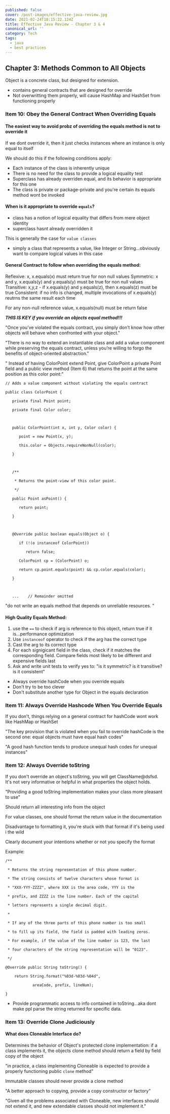 ```yaml
---
published: false
cover: /post-images/effective-java-review.jpg
date: 2021-02-24T18:15:22.124Z
title: Effective Java Review - Chapter 3 & 4
canonical_url: ''
category: Tech
tags:
  - java
  - best practices
---
```

## Chapter 3: Methods Common to All Objects

Object is a concrete class, but designed for extension.
- contains general contracts that are designed for override
- Not overwritting them properly, will cause HashMap and HashSet from functioning properly


### Item 10: Obey the General Contract When Overriding Equals


#### The easiest way to avoid probz of overriding the equals method is not to override it

If we dont override it, then it just checks instances where an instance is only equal to itself

We should do this if the following conditions apply:


- Each instance of the class is inherently unique
- There is no need for the class to provide a logical equality test
- Superclass has already overriden equal, and its behavior is appropriate for this one
- The class is private or package-private and you're certain its equals method wont be invoked


#### When is it appropriate to override `equals`?

- class has a notion of logical equality that differs from mere object identity
- superclass hasnt already overridden it

This is generally the case for `value classes`
- simply a class that represents a value, like Integer or String...obviously want to compare logical values in this case

#### General Contract to follow when overriding the equals method:

Reflexive: x, x.equals(x) must return true for non null values
Symmetric: x and y, x.equals(y) and y.equals(y) must be true for non null values
Transitive: x,y,z - if x.equals(y) and y.equals(z), then x.equals(z) must be true
Consistent: if no info is changed, multiple invocations of x.equals(y) reutrns the same result each time

For any non-null reference value, x.equals(null) must be return false

***THIS IS KEY if you override an objects equal method!!!***

"Once you’ve violated the equals contract, you simply don’t know how other objects will behave when confronted with your object."

"There is no way to extend an instantiable class and add a value component while preserving the equals contract, unless you’re willing to forgo the benefits of object-oriented abstraction."


" Instead of having ColorPoint extend Point, give ColorPoint a private Point field and a public view method (Item 6) that returns the point at the same position as this color point:"

```
// Adds a value component without violating the equals contract

public class ColorPoint {

   private final Point point;

   private final Color color;



   public ColorPoint(int x, int y, Color color) {

      point = new Point(x, y);

      this.color = Objects.requireNonNull(color);

   }



   /**

    * Returns the point-view of this color point.

    */

   public Point asPoint() {

      return point;

   }



   @Override public boolean equals(Object o) {

      if (!(o instanceof ColorPoint))

         return false;

      ColorPoint cp = (ColorPoint) o;

      return cp.point.equals(point) && cp.color.equals(color);

   }



   ...    // Remainder omitted

```

"do not write an equals method that depends on unreliable resources. "

#### High Quality Equals Method:
1. use the `==` to check if arg is reference to this object, return true if it is...performance optimization
1. Use `instanceof` operator to check if the arg has the correct type
1. Cast the arg to its correct type
1. For each signigicant field in the class, check if it matches the corresponding field. Compare fields most likely to be different and expensive fields last
1. Ask and write unit tests to verify yes to: "is it symmetric? is it transitive? is it consistent"

- Always override hashCode when you override equals
- Don't try to be too clever
- Don't substitute another type for Object in the equals declaration


### Item 11: Always Override Hashcode When You Override Equals

If you don't, things relying on a general contract for hashCode wont work like HashMap or HashSet

"The key provision that is violated when you fail to override hashCode is the second one: equal objects must have equal hash codes"

"A good hash function tends to produce unequal hash codes for unequal instances"

### Item 12: Always Override toString

If you don't override an object's toString, you will get ClassName@dsfsd. It's not very informative or helpful in what properties the object holds.

"Providing a good toString implementation makes your class more pleasant to use"

Should return all interesting info from the object

For value classes, one should format the return value in the documentation

Disadvantage to formatting it, you're stuck with that format if it's being used i the wild

Clearly document your intentions whether or not you specify the format

Example:
```
/**

 * Returns the string representation of this phone number.

 * The string consists of twelve characters whose format is

 * "XXX-YYY-ZZZZ", where XXX is the area code, YYY is the

 * prefix, and ZZZZ is the line number. Each of the capital

 * letters represents a single decimal digit.

 *

 * If any of the three parts of this phone number is too small

 * to fill up its field, the field is padded with leading zeros.

 * For example, if the value of the line number is 123, the last

 * four characters of the string representation will be "0123".

 */

@Override public String toString() {

    return String.format("%03d-%03d-%04d",

            areaCode, prefix, lineNum);

}
```

- Provide programmatic access to info contained in toString...aka dont make ppl parse the string returned for specific data.


### Item 13: Override Clone Judiciously

#### What does Cloneable Interface do?

Determines the behavior of Object's protected clone implementation: if a class implements it, the objects clone method should return a field by field copy of the object

"in practice, a class implementing Cloneable is expected to provide a properly functioning public `clone` method"

Immutable classes should never provide a clone method

"A better approach to copying, provide a copy constructor or factory"

"Given all the problems associated with Cloneable, new interfaces should not extend it, and new extendable classes should not implement it."



















